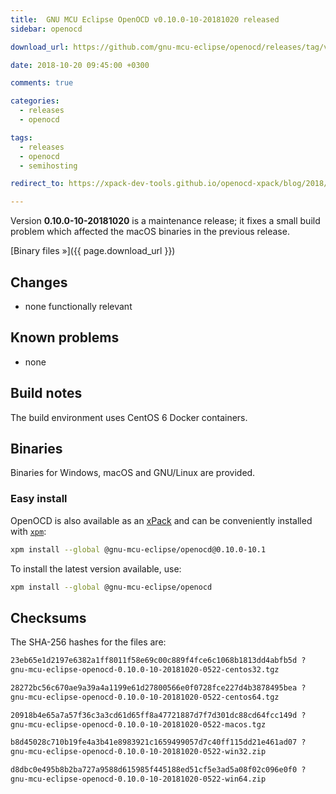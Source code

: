 ```yaml
---
title:  GNU MCU Eclipse OpenOCD v0.10.0-10-20181020 released
sidebar: openocd

download_url: https://github.com/gnu-mcu-eclipse/openocd/releases/tag/v0.10.0-10-20181020/

date: 2018-10-20 09:45:00 +0300

comments: true

categories:
  - releases
  - openocd

tags:
  - releases
  - openocd
  - semihosting

redirect_to: https://xpack-dev-tools.github.io/openocd-xpack/blog/2018/10/20/openocd-v0-10-0-10-20181020-released

---
```


Version **0.10.0-10-20181020** is a maintenance release; it fixes a small build problem which affected the macOS binaries in the previous release.

[Binary files »]({{ page.download_url }})

## Changes

* none functionally relevant

## Known problems

* none

## Build notes

The build environment uses CentOS 6 Docker containers.

## Binaries

Binaries for Windows, macOS and GNU/Linux are provided.

### Easy install

OpenOCD is also available as an [xPack](https://www.npmjs.com/package/@gnu-mcu-eclipse/openocd) and can be conveniently installed with [`xpm`](https://www.npmjs.com/package/xpm):

```sh
xpm install --global @gnu-mcu-eclipse/openocd@0.10.0-10.1
```

To install the latest version available, use:

```sh
xpm install --global @gnu-mcu-eclipse/openocd
```

## Checksums

The SHA-256 hashes for the files are:

```txt
23eb65e1d2197e6382a1ff8011f58e69c00c889f4fce6c1068b1813dd4abfb5d ?
gnu-mcu-eclipse-openocd-0.10.0-10-20181020-0522-centos32.tgz

28272bc56c670ae9a39a4a1199e61d27800566e0f0728fce227d4b3878495bea ?
gnu-mcu-eclipse-openocd-0.10.0-10-20181020-0522-centos64.tgz

20918b4e65a7a57f36c3a3cd61d65ff8a47721887d7f7d301dc88cd64fcc149d ?
gnu-mcu-eclipse-openocd-0.10.0-10-20181020-0522-macos.tgz

b8d45028c710b19fe4a3b41e8983921c1659499057d7c40ff115dd21e461ad07 ?
gnu-mcu-eclipse-openocd-0.10.0-10-20181020-0522-win32.zip

d8dbc0e495b8b2ba727a9588d615985f445188ed51cf5e3ad5a08f02c096e0f0 ?
gnu-mcu-eclipse-openocd-0.10.0-10-20181020-0522-win64.zip
```
